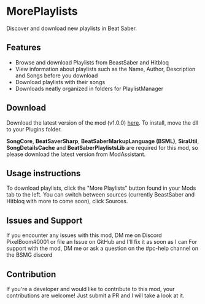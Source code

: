 # MorePlaylists
Discover and download new playlists in Beat Saber.

## Features
- Browse and download Playlists from BeastSaber and Hitbloq
- View information about playlists such as the Name, Author, Description and Songs before you download
- Download playlists with their songs
- Downloads neatly organized in folders for PlaylistManager

## Download
Download the latest version of the mod (v1.0.0) [here](https://github.com/rithik-b/MorePlaylists/releases/tag/1.0.0 "here").
To install, move the dll to your Plugins folder.

**SongCore**, **BeatSaverSharp**, **BeatSaberMarkupLanguage (BSML)**, **SiraUtil**, **SongDetailsCache** and **BeatSaberPlaylistsLib** are required for this mod, so please download the latest version from ModAssistant.

## Usage instructions
To download playlists, click the "More Playlists" button found in your Mods tab to the left. You can switch between sources (currently BeastSaber and Hitbloq with more to come soon), click Sources.

## Issues and Support
If you encounter any issues with this mod, DM me on Discord PixelBoom#0001 or file an Issue on GitHub and I'll fix it as soon as I can For support with the mod, DM me or ask a question on the #pc-help channel on the BSMG discord

## Contribution
If you're a developer and would like to contribute to this mod, your contributions are welcome! Just submit a PR and I will take a look at it.
